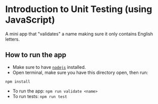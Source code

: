 # Introduction to Unit Testing (using JavaScript)

A mini app that "validates" a name making sure it only contains English letters.

## How to run the app
- Make sure to have [`nodejs`](https://nodejs.org/) installed.
- Open terminal, make sure you have this directory open, then run: 
```
npm install
```
- To run the app: `npm run validate <name>`
- To run tests: `npm run test`
